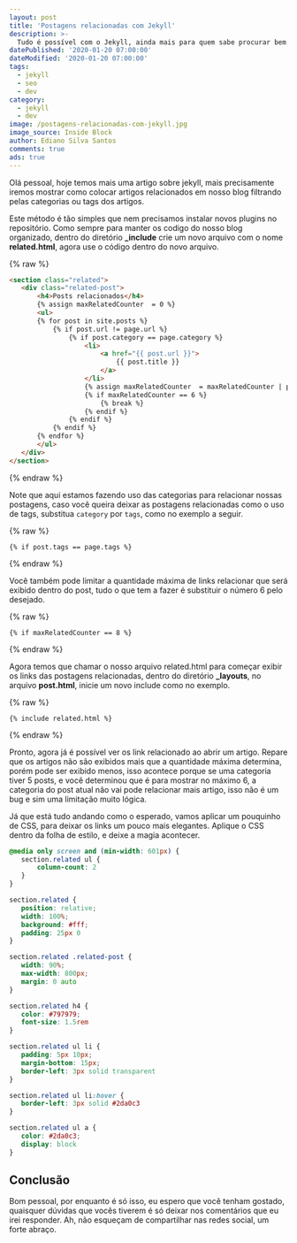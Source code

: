 ```yaml
---
layout: post
title: 'Postagens relacionadas com Jekyll'
description: >-
  Tudo é possível com o Jekyll, ainda mais para quem sabe procurar bem.
datePublished: '2020-01-20 07:00:00'
dateModified: '2020-01-20 07:00:00'
tags:
  - jekyll
  - seo
  - dev
category:
  - jekyll
  - dev
image: /postagens-relacionadas-com-jekyll.jpg
image_source: Inside Block
author: Ediano Silva Santos
comments: true
ads: true
---
```


Olá pessoal, hoje temos mais uma artigo sobre jekyll, mais precisamente iremos mostrar como colocar artigos relacionados em nosso blog filtrando pelas categorias ou tags dos artigos.

Este método é tão simples que nem precisamos instalar novos plugins no repositório. Como sempre para manter os codigo do nosso blog organizado, dentro do diretório **_include** crie um novo arquivo com o nome **related.html**, agora use o código dentro do novo arquivo.

{% raw %}
```html
<section class="related">
   <div class="related-post">
       <h4>Posts relacionados</h4>
       {% assign maxRelatedCounter  = 0 %}
       <ul>
       {% for post in site.posts %}
           {% if post.url != page.url %}
               {% if post.category == page.category %}
                   <li>
                       <a href="{{ post.url }}">
                           {{ post.title }}
                       </a>
                   </li>
                   {% assign maxRelatedCounter  = maxRelatedCounter | plus: 1 %}
                   {% if maxRelatedCounter == 6 %}
                       {% break %}
                   {% endif %}
               {% endif %}
           {% endif %}
       {% endfor %}
       </ul>
   </div>
</section>
```
{% endraw %}

Note que aqui estamos fazendo uso das categorias para relacionar nossas postagens, caso você queira deixar as postagens relacionadas como o uso de tags, substitua `category` por `tags`, como no exemplo a seguir.

{% raw %}
```liquid
{% if post.tags == page.tags %}
```
{% endraw %}

Você também pode limitar a quantidade máxima de links relacionar que será exibido dentro do post, tudo o que tem a fazer é substituir o número 6 pelo desejado.

{% raw %}
```liquid
{% if maxRelatedCounter == 8 %}
```
{% endraw %}

Agora temos que chamar o nosso arquivo related.html para começar exibir os links das postagens relacionadas, dentro do diretório **_layouts**, no arquivo **post.html**, inicie um novo include como no exemplo.

{% raw %}
```liquid
{% include related.html %}
```
{% endraw %}

Pronto, agora já é possível ver os link relacionado ao abrir um artigo. Repare que os artigos não são exibidos mais que a quantidade máxima determina, porém pode ser exibido menos, isso acontece porque se uma categoria tiver 5 posts, e você determinou que é para mostrar no máximo 6, a categoria do post atual não vai pode relacionar mais artigo, isso não é um bug e sim uma limitação muito lógica.

Já que está tudo andando como o esperado, vamos aplicar um pouquinho de CSS, para deixar os links um pouco mais elegantes. Aplique o CSS dentro da folha de estilo, e deixe a magia acontecer. 

```css
@media only screen and (min-width: 601px) {
   section.related ul {
       column-count: 2
   }
}

section.related {
   position: relative;
   width: 100%;
   background: #fff;
   padding: 25px 0
}

section.related .related-post {
   width: 90%;
   max-width: 800px;
   margin: 0 auto
}

section.related h4 {
   color: #797979;
   font-size: 1.5rem
}

section.related ul li {
   padding: 5px 10px;
   margin-bottom: 15px;
   border-left: 3px solid transparent
}

section.related ul li:hover {
   border-left: 3px solid #2da0c3
}

section.related ul a {
   color: #2da0c3;
   display: block
}
```

## Conclusão
Bom pessoal, por enquanto é só isso, eu espero que você tenham gostado, quaisquer dúvidas que vocês tiverem é só deixar nos comentários que eu irei responder. Ah, não esqueçam de compartilhar nas redes social, um forte abraço.
